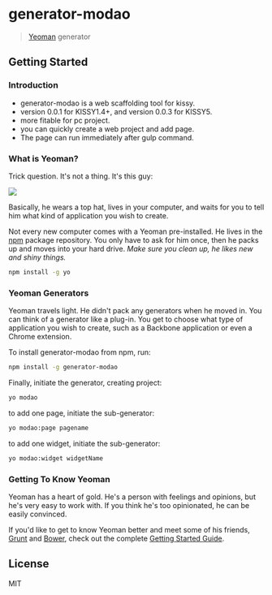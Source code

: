 # generator-modao

> [Yeoman](http://yeoman.io) generator


## Getting Started

### Introduction
* generator-modao is a web scaffolding tool for kissy.
* version 0.0.1 for KISSY1.4+, and version 0.0.3 for KISSY5.
* more fitable for pc project.
* you can quickly create a web project and add page. 
* The page can run immediately after gulp command.

### What is Yeoman?

Trick question. It's not a thing. It's this guy:

![](http://i.imgur.com/JHaAlBJ.png)

Basically, he wears a top hat, lives in your computer, and waits for you to tell him what kind of application you wish to create.

Not every new computer comes with a Yeoman pre-installed. He lives in the [npm](https://npmjs.org) package repository. You only have to ask for him once, then he packs up and moves into your hard drive. *Make sure you clean up, he likes new and shiny things.*

```bash
npm install -g yo
```

### Yeoman Generators

Yeoman travels light. He didn't pack any generators when he moved in. You can think of a generator like a plug-in. You get to choose what type of application you wish to create, such as a Backbone application or even a Chrome extension.

To install generator-modao from npm, run:

```bash
npm install -g generator-modao
```

Finally, initiate the generator, creating project:

```bash
yo modao
```

to add one page, initiate the sub-generator:

```bash
yo modao:page pagename
```

to add one widget, initiate the sub-generator:

```bash
yo modao:widget widgetName
```

### Getting To Know Yeoman

Yeoman has a heart of gold. He's a person with feelings and opinions, but he's very easy to work with. If you think he's too opinionated, he can be easily convinced.

If you'd like to get to know Yeoman better and meet some of his friends, [Grunt](http://gruntjs.com) and [Bower](http://bower.io), check out the complete [Getting Started Guide](https://github.com/yeoman/yeoman/wiki/Getting-Started).


## License

MIT
